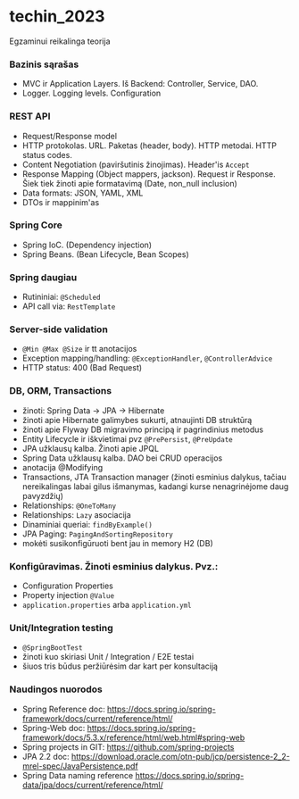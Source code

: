 # techin_2023
Egzaminui reikalinga teorija

### Bazinis sąrašas
- MVC ir Application Layers. Iš Backend: Controller, Service, DAO.
- Logger. Logging levels. Configuration

### REST API
- Request/Response model
- HTTP protokolas. URL. Paketas (header, body). HTTP metodai. HTTP status codes.
- Content Negotiation (paviršutinis žinojimas). Header'is `Accept`
- Response Mapping (Object mappers, jackson). Request ir Response. Šiek tiek žinoti apie formatavimą (Date, non_null inclusion)
- Data formats: JSON, YAML, XML
- DTOs ir mappinim'as

### Spring Core
- Spring IoC. (Dependency injection)
- Spring Beans. (Bean Lifecycle, Bean Scopes)

### Spring daugiau
- Rutininiai: `@Scheduled`
- API call via: `RestTemplate`


### Server-side validation
- `@Min @Max @Size` ir tt anotacijos
- Exception mapping/handling: `@ExceptionHandler`, `@ControllerAdvice`
- HTTP status: 400 (Bad Request)


### DB, ORM, Transactions
- žinoti: Spring Data -> JPA -> Hibernate
- žinoti apie Hibernate galimybes sukurti, atnaujinti DB struktūrą
- žinoti apie Flyway DB migravimo principą ir pagrindinius metodus
- Entity Lifecycle ir iškvietimai pvz `@PrePersist`, `@PreUpdate`
- JPA užklausų kalba. Žinoti apie JPQL
- Spring Data užklausų kalba. DAO bei CRUD operacijos
- anotacija @Modifying
- Transactions, JTA Transaction manager (žinoti esminius dalykus, tačiau nereikalingas labai gilus išmanymas, kadangi kurse nenagrinėjome daug pavyzdžių)
- Relationships: `@OneToMany`
- Relationships: `Lazy` asociacija
- Dinaminiai queriai: `findByExample()`
- JPA Paging: `PagingAndSortingRepository`
- mokėti susikonfigūruoti bent jau in memory H2 (DB)


### Konfigūravimas. Žinoti esminius dalykus. Pvz.:
- Configuration Properties 
- Property injection `@Value`
- `application.properties` arba `application.yml`

### Unit/Integration testing
- `@SpringBootTest`
- žinoti kuo skiriasi Unit / Integration / E2E testai
- šiuos tris būdus peržiūrėsim dar kart per konsultaciją



### Naudingos nuorodos
- Spring Reference doc: https://docs.spring.io/spring-framework/docs/current/reference/html/
- Spring-Web doc: https://docs.spring.io/spring-framework/docs/5.3.x/reference/html/web.html#spring-web
- Spring projects in GIT: https://github.com/spring-projects
- JPA 2.2 doc: https://download.oracle.com/otn-pub/jcp/persistence-2_2-mrel-spec/JavaPersistence.pdf
- Spring Data naming reference https://docs.spring.io/spring-data/jpa/docs/current/reference/html/